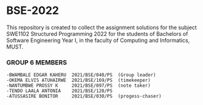 # BSE-2022
This repository is created to collect the assignment solutions for the subject SWE1102 Structured Programming 2022
 for the students of Bachelors of Software Engineering  Year I, in the faculty of Computing and Informatics, MUST.

 ### GROUP 6 MEMBERS        
    -BWAMBALE EDGAR KAHERU  2021/BSE/040/PS  (Group leader)
    -OKEMA ELVIS ATUHAIRWE  2021/BSE/169/PS  (timekeeper)
    -NANTUMBWE PROSSY K     2021/BSE/097/PS  (note taker)
    -TENDO LAALA ANTONIA    2021/BSE/120/PS
    -ATUSSASIRE BONITOR     2021/BSE/030/PS  (progess-chaser)
                                               
